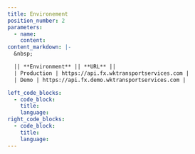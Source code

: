 ```yaml
---
title: Environement
position_number: 2
parameters:
  - name:
    content:
content_markdown: |-
  &nbsp;

  || **Environment** || **URL** ||
  | Production | https://api.fx.wktransportservices.com |
  | Demo | https://api.fx.demo.wktransportservices.com |

left_code_blocks:
  - code_block:
    title:
    language:
right_code_blocks:
  - code_block:
    title:
    language:
---
```

